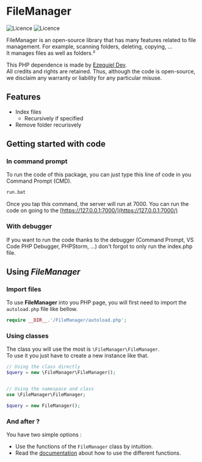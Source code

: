 # FileManager
![Licence](https://badgen.net/badge/licence/TheUnlicense/blue?icon=github)
![Licence](https://badgen.net/badge/PHP/8.0.0/green?icon=github)
<!-- ![Licence](https://badgen.net/badge/Downloads//blue?icon=github) -->

FileManager is an open-source library that has many features related to file management.
For example, scanning folders, deleting, copying, ... \
It manages files as well as folders.²

This PHP dependence is made by [Ezequiel Dev](https://github.com/TheRedMineTheRedMine). \
All credits and rights are retained. Thus, although the code is open-source, we disclaim any warranty or liability for any particular misuse.

## Features
* Index files
    * Recursively if specified
* Remove folder recurisvely

## Getting started with code

### In command prompt
To run the code of this package, you can just type this line of code in you Command Prompt (CMD).
```cmd
run.bat
```
Once you tap this command, the server will run at 7000.
You can run the code on going to the [https://127.0.0.1:7000/](https://127.0.0.1:7000/)

### With debugger
If you want to run the code thanks to the debugger (Command Prompt, VS Code PHP Debugger, PHPStorm, ...) don't forgot to only run the index.php file.

## Using *FileManager*

### Import files
To use **FileManager** into you PHP page, you will first need to import the `autoload.php` file like bellow.
```php
require __DIR__.'/FileManager/autoload.php';
```

### Using classes
The class you will use the most is `\FileManager\FileManager`.\
To use it you just have to create a new instance like that.
```php
// Using the class directly
$query = new \FileManager\FileManager();


// Using the namespace and class
use \FileManager\FileManager;

$query = new FileManager();
```

### And after ?
You have two simple options :
 - Use the functions of the `FileManager` class by intuition.
 - Read the [documentation](USAGE.md) about how to use the different functions.
